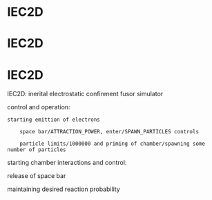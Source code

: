 # IEC2D
# IEC2D
# IEC2D
IEC2D: inerital electrostatic confinment fusor simulator

control and operation:

    starting emittion of electrons

        space bar/ATTRACTION_POWER, enter/SPAWN_PARTICLES controls

        particle limits/1000000 and priming of chamber/spawning some number of particles

starting chamber interactions and control:

 release of space bar

 maintaining desired reaction probability



 
